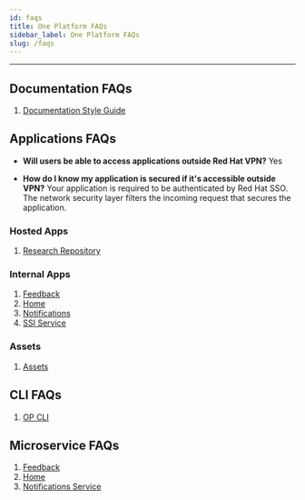 ```yaml
---
id: faqs
title: One Platform FAQs
sidebar_label: One Platform FAQs
slug: /faqs
---
```


---

## Documentation FAQs

1. [Documentation Style Guide](/docs/component-library/style-guide)

## Applications FAQs

- **Will users be able to access applications outside Red Hat VPN?**
  Yes

- **How do I know my application is secured if it's accessible outside VPN?**
  Your application is required to be authenticated by Red Hat SSO. The network security layer filters the incoming request that secures the application.

### Hosted Apps

1. [Research Repository](/docs/apps/hosted/research-repository#faqs)

### Internal Apps

1. [Feedback](/docs/apps/internal/feedback#faqs)
2. [Home](/docs/apps/internal/home#faqs)
3. [Notifications](/docs/apps/internal/notifications#faqs)
4. [SSI Service](/docs/apps/internal/ssi#faqs)

### Assets

1. [Assets](/docs/apps/assets#faqs)

## CLI FAQs

1. [OP CLI](/docs/cli#faqs)

## Microservice FAQs

1. [Feedback](/docs/microservices/feedback-service#faqs)
2. [Home](/docs/microservices/apps-service#faqs)
3. [Notifications Service](/docs/microservices/notifications-service#faqs)
